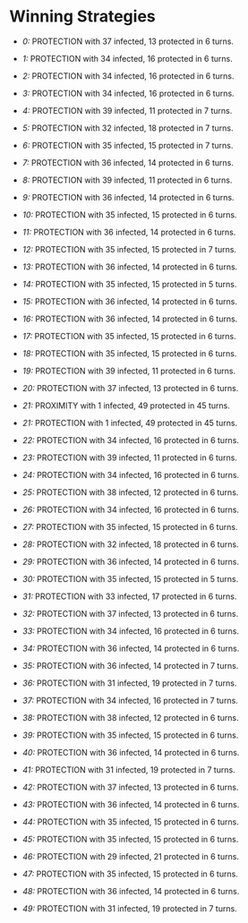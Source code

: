 # Winning Strategies

* _0:_ PROTECTION with 37 infected, 13 protected in 6 turns.


* _1:_ PROTECTION with 34 infected, 16 protected in 6 turns.


* _2:_ PROTECTION with 34 infected, 16 protected in 6 turns.


* _3:_ PROTECTION with 34 infected, 16 protected in 6 turns.


* _4:_ PROTECTION with 39 infected, 11 protected in 7 turns.


* _5:_ PROTECTION with 32 infected, 18 protected in 7 turns.


* _6:_ PROTECTION with 35 infected, 15 protected in 7 turns.


* _7:_ PROTECTION with 36 infected, 14 protected in 6 turns.


* _8:_ PROTECTION with 39 infected, 11 protected in 6 turns.


* _9:_ PROTECTION with 36 infected, 14 protected in 6 turns.


* _10:_ PROTECTION with 35 infected, 15 protected in 6 turns.


* _11:_ PROTECTION with 36 infected, 14 protected in 6 turns.


* _12:_ PROTECTION with 35 infected, 15 protected in 7 turns.


* _13:_ PROTECTION with 36 infected, 14 protected in 6 turns.


* _14:_ PROTECTION with 35 infected, 15 protected in 5 turns.


* _15:_ PROTECTION with 36 infected, 14 protected in 6 turns.


* _16:_ PROTECTION with 36 infected, 14 protected in 6 turns.


* _17:_ PROTECTION with 35 infected, 15 protected in 6 turns.


* _18:_ PROTECTION with 35 infected, 15 protected in 6 turns.


* _19:_ PROTECTION with 39 infected, 11 protected in 6 turns.


* _20:_ PROTECTION with 37 infected, 13 protected in 6 turns.


* _21:_ PROXIMITY with 1 infected, 49 protected in 45 turns.


* _21:_ PROTECTION with 1 infected, 49 protected in 45 turns.


* _22:_ PROTECTION with 34 infected, 16 protected in 6 turns.


* _23:_ PROTECTION with 39 infected, 11 protected in 6 turns.


* _24:_ PROTECTION with 34 infected, 16 protected in 6 turns.


* _25:_ PROTECTION with 38 infected, 12 protected in 6 turns.


* _26:_ PROTECTION with 34 infected, 16 protected in 6 turns.


* _27:_ PROTECTION with 35 infected, 15 protected in 6 turns.


* _28:_ PROTECTION with 32 infected, 18 protected in 6 turns.


* _29:_ PROTECTION with 36 infected, 14 protected in 6 turns.


* _30:_ PROTECTION with 35 infected, 15 protected in 5 turns.


* _31:_ PROTECTION with 33 infected, 17 protected in 6 turns.


* _32:_ PROTECTION with 37 infected, 13 protected in 6 turns.


* _33:_ PROTECTION with 34 infected, 16 protected in 6 turns.


* _34:_ PROTECTION with 36 infected, 14 protected in 6 turns.


* _35:_ PROTECTION with 36 infected, 14 protected in 7 turns.


* _36:_ PROTECTION with 31 infected, 19 protected in 7 turns.


* _37:_ PROTECTION with 34 infected, 16 protected in 7 turns.


* _38:_ PROTECTION with 38 infected, 12 protected in 6 turns.


* _39:_ PROTECTION with 35 infected, 15 protected in 6 turns.


* _40:_ PROTECTION with 36 infected, 14 protected in 6 turns.


* _41:_ PROTECTION with 31 infected, 19 protected in 7 turns.


* _42:_ PROTECTION with 37 infected, 13 protected in 6 turns.


* _43:_ PROTECTION with 36 infected, 14 protected in 6 turns.


* _44:_ PROTECTION with 35 infected, 15 protected in 6 turns.


* _45:_ PROTECTION with 35 infected, 15 protected in 6 turns.


* _46:_ PROTECTION with 29 infected, 21 protected in 6 turns.


* _47:_ PROTECTION with 35 infected, 15 protected in 6 turns.


* _48:_ PROTECTION with 36 infected, 14 protected in 6 turns.


* _49:_ PROTECTION with 31 infected, 19 protected in 7 turns.



